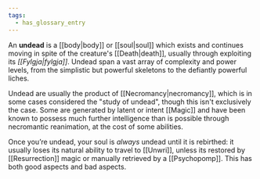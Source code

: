 ```yaml
---
tags:
  - has_glossary_entry
---
```


An **undead** is a [[body|body]] or [[soul|soul]] which exists and continues moving in spite of the creature's [[Death|death]], usually through exploiting its *[[Fylgja|fylgja]]*. Undead span a vast array of complexity and power levels, from the simplistic but powerful skeletons to the defiantly powerful liches.

Undead are usually the product of [[Necromancy|necromancy]], which is in some cases considered the "study of undead", though this isn't exclusively the case. Some are generated by latent or intent [[Magic]] and have been known to possess much further intelligence than is possible through necromantic reanimation, at the cost of some abilities.

Once you’re undead, your soul is *always* undead until it is rebirthed: it usually loses its natural ability to travel to [[Unwri]], unless its restored by [[Resurrection]] magic or manually retrieved by a [[Psychopomp]]. This has both good aspects and bad aspects.